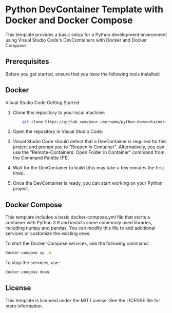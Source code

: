 # Python DevContainer Template with Docker and Docker Compose
This template provides a basic setup for a Python development environment using Visual Studio Code's DevContainers with Docker and Docker Compose.

## Prerequisites
Before you get started, ensure that you have the following tools installed:

## Docker
Visual Studio Code
Getting Started
1. Clone this repository to your local machine:

    ```bash
        git clone https://github.com/your_username/python-devcontainer-template.git
    ```
2. Open the repository in Visual Studio Code.
3. Visual Studio Code should detect that a DevContainer is required for this project and prompt you to "Reopen in Container". Alternatively, you can use the "Remote-Containers: Open Folder in Container" command from the Command Palette (F1).
4. Wait for the DevContainer to build (this may take a few minutes the first time).
5. Once the DevContainer is ready, you can start working on your Python project.

## Docker Compose
This template includes a basic docker-compose.yml file that starts a container with Python 3.9 and installs some commonly used libraries, including numpy and pandas. You can modify this file to add additional services or customize the existing ones.

To start the Docker Compose services, use the following command:

```bash
docker-compose up -d
```
To stop the services, use:

```bash
docker-compose down
```
## License
This template is licensed under the MIT License. See the LICENSE file for more information.